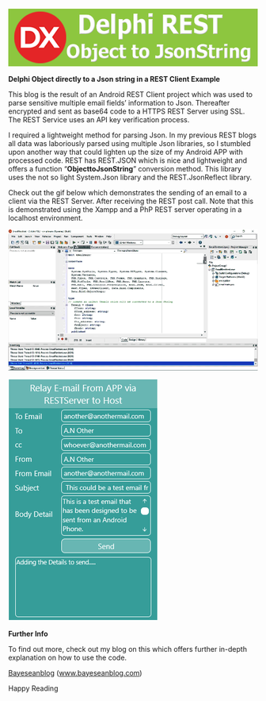 ![](media/7723492441da13041157a2ef238aa13b.png)

**Delphi Object directly to a Json string in a REST Client Example**

This blog is the result of an Android REST Client project which was used to
parse sensitive multiple email fields’ information to Json. Thereafter encrypted
and sent as base64 code to a HTTPS REST Server using SSL. The REST Service uses
an API key verification process.

I required a lightweight method for parsing Json. In my previous REST blogs all
data was laboriously parsed using multiple Json libraries, so I stumbled upon
another way that could lighten up the size of my Android APP with processed
code. REST has REST.JSON which is nice and lightweight and offers a function
“**ObjecttoJsonString**” conversion method. This library uses the not so light
System.Json library and the REST.JsonReflect library.

Check out the gif below which demonstrates the sending of an email to a client
via the REST Server. After receiving the REST post call. Note that this is
demonstrated using the Xampp and a PhP REST server operating in a localhost
environment.

![](media/1f75d77965945cae74a9436c01e59af3.gif)

![](media/da4176eb1dec8fc97834722364d5629e.png)

**Further Info**

To find out more, check out my blog on this which offers further in-depth
explanation on how to use the code.

[Bayeseanblog](https://www.bayeseanblog.com/) (www.bayeseanblog.com)

Happy Reading
